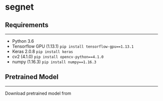 # segnet
## Requirements
-------------
* Python 3.6
* Tensorflow GPU (1.13.1)      ```pip install tensorflow-gpu==1.13.1```
* Keras 2.0.8        ```pip install keras```
* cv2 (4.1.0)        ```pip install opencv-python==4.1.0```
* numpy (1.16.3)     ```pip install numpy==1.16.3```

## Pretrained Model
-------------
Download pretrained model from 
